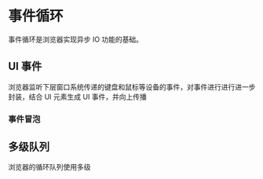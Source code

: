 # 事件循环
事件循环是浏览器实现异步 IO 功能的基础。

## UI 事件
浏览器监听下层窗口系统传递的键盘和鼠标等设备的事件，对事件进行进行进一步封装，结合 UI 元素生成 UI 事件，并向上传播

### 事件冒泡

## 多级队列
浏览器的循环队列使用多级
